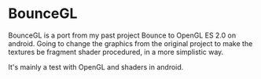 BounceGL
========

BounceGL is a port from my past project Bounce to OpenGL ES 2.0 on android.
Going to change the graphics from the original project to make the textures be fragment shader procedured, in a more simplistic way.

It's mainly a test with OpenGL and shaders in android.
